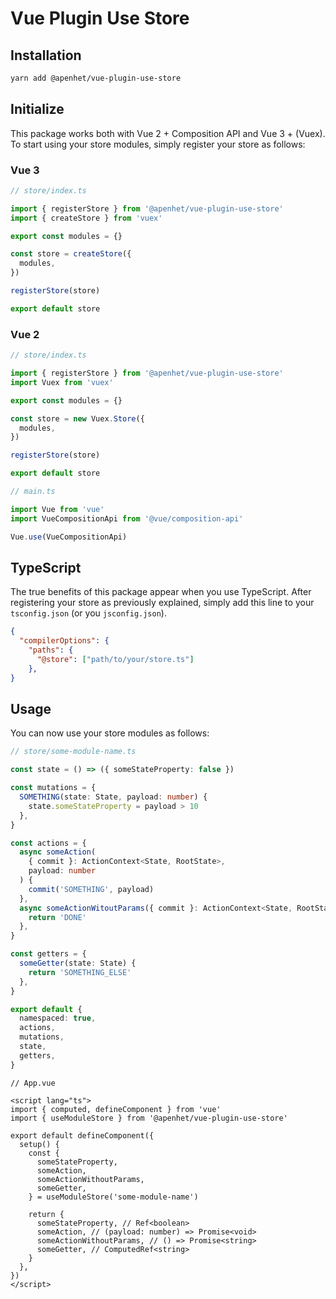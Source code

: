 # Vue Plugin Use Store

## Installation

```bash
yarn add @apenhet/vue-plugin-use-store
```

## Initialize

This package works both with Vue 2 + Composition API and Vue 3 + (Vuex).
To start using your store modules, simply register your store as follows:

### Vue 3
```ts
// store/index.ts

import { registerStore } from '@apenhet/vue-plugin-use-store'
import { createStore } from 'vuex'

export const modules = {}

const store = createStore({
  modules,
})

registerStore(store)

export default store
```


### Vue 2
```ts
// store/index.ts

import { registerStore } from '@apenhet/vue-plugin-use-store'
import Vuex from 'vuex'

export const modules = {}

const store = new Vuex.Store({
  modules,
})

registerStore(store)

export default store
```

```ts
// main.ts

import Vue from 'vue'
import VueCompositionApi from '@vue/composition-api'

Vue.use(VueCompositionApi)
```

## TypeScript

The true benefits of this package appear when you use TypeScript. After registering your store as previously explained, simply add this line to your `tsconfig.json` (or you `jsconfig.json`).

```json
{
  "compilerOptions": {
    "paths": {
      "@store": ["path/to/your/store.ts"]
    },
}
```

## Usage

You can now use your store modules as follows:

```typescript
// store/some-module-name.ts

const state = () => ({ someStateProperty: false })

const mutations = {
  SOMETHING(state: State, payload: number) {
    state.someStateProperty = payload > 10
  },
}

const actions = {
  async someAction(
    { commit }: ActionContext<State, RootState>,
    payload: number
  ) {
    commit('SOMETHING', payload)
  },
  async someActionWitoutParams({ commit }: ActionContext<State, RootState>) {
    return 'DONE'
  },
}

const getters = {
  someGetter(state: State) {
    return 'SOMETHING_ELSE'
  },
}

export default {
  namespaced: true,
  actions,
  mutations,
  state,
  getters,
}
```

```vue
// App.vue

<script lang="ts">
import { computed, defineComponent } from 'vue'
import { useModuleStore } from '@apenhet/vue-plugin-use-store'

export default defineComponent({
  setup() {
    const {
      someStateProperty,
      someAction,
      someActionWithoutParams,
      someGetter,
    } = useModuleStore('some-module-name')

    return {
      someStateProperty, // Ref<boolean>
      someAction, // (payload: number) => Promise<void>
      someActionWithoutParams, // () => Promise<string>
      someGetter, // ComputedRef<string>
    }
  },
})
</script>
```
